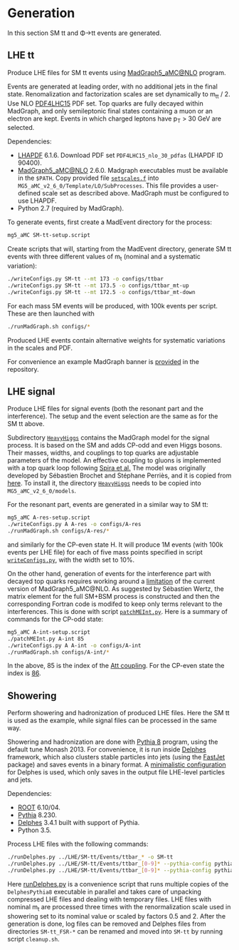 # Generation

In this section SM&nbsp;tt and &Phi;&rarr;tt events are generated.


## LHE tt

Produce LHE files for SM&nbsp;tt events using [MadGraph5_aMC@NLO](https://launchpad.net/mg5amcnlo) program.

Events are generated at leading order, with no additional jets in the final state.
Renomalization and factorization scales are set dynamically to m<sub>tt</sub>&nbsp;/&nbsp;2.
Use NLO [PDF4LHC15](https://arxiv.org/abs/1510.03865) PDF set.
Top quarks are fully decayed within MadGraph, and only semileptonic final states containing a muon or an electron are kept.
Events in which charged leptons have p<sub>T</sub>&nbsp;&gt;&nbsp;30&nbsp;GeV are selected.

Dependencies:

 * [LHAPDF](https://lhapdf.hepforge.org/) 6.1.6. Download PDF set `PDF4LHC15_nlo_30_pdfas` (LHAPDF ID 90400).
 * [MadGraph5_aMC@NLO](https://launchpad.net/mg5amcnlo) 2.6.0. Madgraph executables must be available in the `$PATH`. Copy provided file [`setscales.f`](LHE-tt/setscales.f) into `MG5_aMC_v2_6_0/Template/LO/SubProcesses`. This file provides a user-defined scale set as described above. MadGraph must be configured to use LHAPDF.
 * Python 2.7 (required by MadGraph).

To generate events, first create a MadEvent directory for the process:

```sh
mg5_aMC SM-tt-setup.script
```

Create scripts that will, starting from the MadEvent directory, generate SM tt events with three different values of m<sub>t</sub> (nominal and a systematic variation):

```sh
./writeConfigs.py SM-tt --mt 173 -o configs/ttbar
./writeConfigs.py SM-tt --mt 173.5 -o configs/ttbar_mt-up
./writeConfigs.py SM-tt --mt 172.5 -o configs/ttbar_mt-down
```

For each mass 5M events will be produced, with 100k events per script.
These are then launched with

```sh
./runMadGraph.sh configs/*
```

Produced LHE events contain alternative weights for systematic variations in the scales and PDF.

For convenience an example MadGraph banner is [provided](LHE-tt/ttbar_banner.txt) in the repository.


## LHE signal

Produce LHE files for signal events (both the resonant part and the interference).
The setup and the event selection are the same as for the SM&nbsp;tt above.

Subdirectory [`HeavyHiggs`](LHE-signal/HeavyHiggs) contains the MadGraph model for the signal process.
It is based on the SM and adds CP-odd and even Higgs bosons.
Their masses, widths, and couplings to top quarks are adjustable parameters of the model.
An effective coupling to gluons is implemented with a top quark loop following [Spira et al.](https://arxiv.org/abs/hep-ph/9504378)
The model was originally developed by Sébastien Brochet and Stéphane Perriès, and it is copied from [here](https://github.com/IPNL-CMS/HTTMadgraphDocumentation/tree/19854e06bae1e861637b20904f6f6db21f8a42fc/model/Massive_Higgs_UFO).
To install it, the directory [`HeavyHiggs`](LHE-signal/HeavyHiggs) needs to be copied into `MG5_aMC_v2_6_0/models`.

For the resonant part, events are generated in a similar way to SM&nbsp;tt:

```sh
mg5_aMC A-res-setup.script
./writeConfigs.py A A-res -o configs/A-res
./runMadGraph.sh configs/A-res/*
```

and similarly for the CP-even state H. It will produce 1M events (with 100k events per LHE file) for each of five mass points specified in script [`writeConfigs.py`](LHE-signal/writeConfigs.py), with the width set to 10%.

On the other hand, generation of events for the interference part with decayed top quarks requires working around a [limitation](https://bugs.launchpad.net/mg5amcnlo/+bug/1511378) of the current version of MadGraph5_aMC@NLO.
As suggested by Sébastien Wertz, the matrix element for the full SM+BSM process is constructed and then the corresponding Fortran code is modifed to keep only terms relevant to the interferences.
This is done with script [`patchMEInt.py`](LHE-signal/patchMEInt.py).
Here is a summary of commands for the CP-odd state:

```sh
mg5_aMC A-int-setup.script
./patchMEInt.py A-int 85
./writeConfigs.py A A-int -o configs/A-int
./runMadGraph.sh configs/A-int/*
```

In the above, 85 is the index of the [Att coupling](LHE-signal/HeavyHiggs/couplings.py#L348).
For the CP-even state the index is [86](LHE-signal/HeavyHiggs/couplings.py#L352).


## Showering

Perform showering and hadronization of produced LHE files.
Here the SM&nbsp;tt is used as the example, while signal files can be processed in the same way.

Showering and hadronization are done with [Pythia 8](http://home.thep.lu.se/~torbjorn/Pythia.html) program, using the default tune Monash 2013.
For convenience, it is run inside [Delphes](https://cp3.irmp.ucl.ac.be/projects/delphes) framework, which also clusters stable particles into jets (using the [FastJet](http://fastjet.fr) package) and saves events in a binary format.
A [minimalistic configuration](Showering/delphes_card.tcl) for Delphes is used, which only saves in the output file LHE-level particles and jets.

Dependencies:

 * [ROOT](root.cern.ch) 6.10/04.
 * [Pythia](http://home.thep.lu.se/~torbjorn/Pythia.html) 8.230.
 * [Delphes](https://cp3.irmp.ucl.ac.be/projects/delphes) 3.4.1 built with support of Pythia.
 * Python 3.5.
 
Process LHE files with the following commands:

 ```sh
 ./runDelphes.py ../LHE/SM-tt/Events/ttbar_* -o SM-tt
 ./runDelphes.py ../LHE/SM-tt/Events/ttbar_[0-9]* --pythia-config pythiaConfig_FSR-up.cmnd -o SM-tt_FSR-up
 ./runDelphes.py ../LHE/SM-tt/Events/ttbar_[0-9]* --pythia-config pythiaConfig_FSR-down.cmnd -o SM-tt_FSR-down
 ```
 
Here [runDelphes.py](Showering/runDelphes.py) is a convenience script that runs multiple copies of the `DelphesPythia8` executable in parallel and takes care of unpacking compressed LHE files and dealing with temporary files.
LHE files with nominal m<sub>t</sub> are processed three times with the renormalization scale used in showering set to its nominal value or scaled by factors 0.5 and 2.
After the generation is done, log files can be removed and Delphes files from directories `SM-tt_FSR-*` can be renamed and moved into `SM-tt` by running script `cleanup.sh`.
